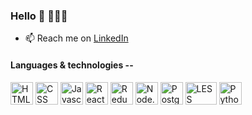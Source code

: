 ### Hello 👋 👨🏻‍💻


- 📫  Reach me on <a href="https://www.linkedin.com/in/maxwellstofman/"> LinkedIn </a>
<!--
**mxhs/mxhs** is a ✨ _special_ ✨ repository because its `README.md` (this file) appears on your GitHub profile.

Here are some ideas to get you started:

- 🔭 I’m currently working on ...
- 🌱 I’m currently learning ...
- 👯 I’m looking to collaborate on ...
- 🤔 I’m looking for help with ...
- 💬 Ask me about ...

- 😄 Pronouns: ...
- ⚡ Fun fact: ...
-->
#### Languages & technologies --
<img src=https://btwicode.com/static/media/html_icon.005cdc3d.svg height=36px width=36px alt="HTML"/> <img src=https://btwicode.com/static/media/css_icon.fa6ed3fc.svg height=36px width=36px alt="CSS"/> <img src=https://btwicode.com/static/media/javascript_icon.cf1d1d89.svg height=36px width=36px alt="Javascript"/> <img src=https://btwicode.com/static/media/react_icon.d4ed2b3d.svg height=36px width=36px alt="React"/> <img src=https://btwicode.com/static/media/redux_icon.85772647.svg height=36px width=36px alt="Redux"/> <img src="https://camo.githubusercontent.com/48c9507b62d83559dc3aef4f3951293b15ab2f5fa1029bdf6ec42f9fa062e775/68747470733a2f2f70726f66696c696e61746f722e7269736861762e6465762f736b696c6c732d6173736574732f6e6f64656a732d6f726967696e616c2d776f72646d61726b2e737667" alt="Node.js" height="36" data-canonical-src="https://profilinator.rishav.dev/skills-assets/nodejs-original-wordmark.svg" style="max-width:100%;"> <img src=https://wiki.postgresql.org/images/thumb/a/a4/PostgreSQL_logo.3colors.svg/540px-PostgreSQL_logo.3colors.svg.png height=36px width=36px alt="PostgreSQL"/> <img src=https://btwicode.com/static/media/less_icon.96aeab1f.svg height=36px width=50px alt="LESS"/> <img src=https://btwicode.com/static/media/python_icon.a029eeeb.svg height=36px width=36px alt="Python"/>

